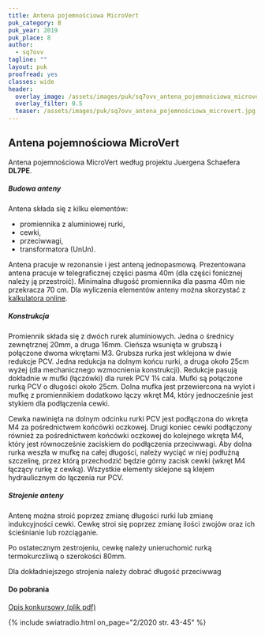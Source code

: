 ```yaml
---
title: Antena pojemnościowa MicroVert
puk_category: B
puk_year: 2019
puk_place: 8
author: 
  - sq7ovv
tagline: ""
layout: puk
proofread: yes
classes: wide
header:
  overlay_image: /assets/images/puk/sq7ovv_antena_pojemnościowa_microvert.jpg
  overlay_filter: 0.5
  teaser: /assets/images/puk/sq7ovv_antena_pojemnościowa_microvert.jpg
---
```


Antena pojemnościowa MicroVert
------------------------------
Antena pojemnościowa MicroVert według projektu Juergena Schaefera **DL7PE**.

##### Budowa anteny
Antena składa się z kilku elementów:
* promiennika z aluminiowej rurki,
* cewki,
* przeciwwagi,
* transformatora (UnUn).

Antena pracuje w rezonansie i jest anteną jednopasmową. Prezentowana antena pracuje w telegraficznej części pasma 40m (dla części fonicznej należy ją przestroić). Minimalna długość promiennika dla pasma 40m nie przekracza 70 cm. Dla wyliczenia elementów anteny można skorzystać z [kalkulatora online](https://lowreal.net/2013/microvert/).

##### Konstrukcja
Promiennik składa się z dwóch rurek aluminiowych. Jedna o średnicy zewnętrznej 20mm, a druga 16mm. Cieńsza wsunięta w grubszą i połączone dwoma wkrętami M3. Grubsza rurka jest wklejona w dwie redukcje PCV. Jedna redukcja na dolnym końcu rurki, a druga około 25cm wyżej (dla mechanicznego wzmocnienia konstrukcji). Redukcje pasują dokładnie w mufki (łączówki) dla rurek PCV 1¼ cala. Mufki są połączone rurką PCV o długości około 25cm. Dolna mufka jest przewiercona na wylot i mufkę z promiennikiem dodatkowo łączy wkręt M4, który jednocześnie jest stykiem dla podłączenia cewki.

Cewka nawinięta na dolnym odcinku rurki PCV jest podłączona do wkręta M4 za pośrednictwem końcówki oczkowej. Drugi koniec cewki podłączony również za pośrednictwem końcówki oczkowej do kolejnego wkręta M4, który jest równocześnie zaciskiem do podłączenia przeciwwagi. Aby dolna rurka weszła w mufkę na całej długości, należy wyciąć w niej podłużną szczelinę, przez którą przechodzić będzie górny zacisk cewki (wkręt M4 łączący rurkę z cewką). Wszystkie elementy sklejone są klejem hydraulicznym do łączenia rur PCV.

##### Strojenie anteny
Antenę można stroić poprzez zmianę długości rurki lub zmianę indukcyjności cewki. Cewkę stroi się poprzez zmianę ilości zwojów oraz ich ścieśnianie lub rozciąganie.

Po ostatecznym zestrojeniu, cewkę należy unieruchomić rurką termokurczliwą o szerokości 80mm.

Dla dokładniejszego strojenia należy dobrać długość przeciwwag 

#### Do pobrania
[Opis konkursowy (plik pdf)](/assets/bin/SQ7OVV_Antena-pojemnosciowa-microvert.pdf)

{% include swiatradio.html on_page="2/2020 str. 43-45" %}
